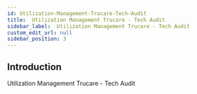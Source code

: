 ```yaml
---
id: Utilization-Management-Trucare-Tech-Audit
title:  Utilization Management Trucare - Tech Audit
sidebar_label:  Utilization Management Trucare - Tech Audit
custom_edit_url: null
sidebar_position: 3
---
```

## Introduction
Utilization Management Trucare - Tech Audit

